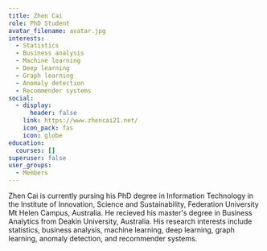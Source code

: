 ```yaml
---
title: Zhen Cai
role: PhD Student
avatar_filename: avatar.jpg
interests:
  - Statistics
  - Business analysis
  - Machine learning
  - Deep learning
  - Graph learning
  - Anomaly detection
  - Recommender systems
social:
  - display:
      header: false
    link: https://www.zhencai21.net/
    icon_pack: fas
    icon: globe
education:
  courses: []
superuser: false
user_groups:
  - Members
---
```

Zhen Cai is currently pursing his PhD degree in Information Technology in the Institute of Innovation, Science and Sustainability, Federation University Mt Helen Campus, Australia. He recieved his master's degree in Business Analytics from Deakin University, Australia. His research interests include statistics, business analysis, machine learning, deep learning, graph learning, anomaly detection, and recommender systems.